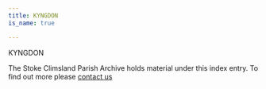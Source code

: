 ```yaml
---
title: KYNGDON
is_name: true

---
```


KYNGDON


The Stoke Climsland Parish Archive holds material under this index entry. To find out more please [contact us](/contact/)
